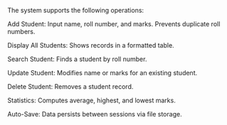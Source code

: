 The system supports the following operations:

Add Student: Input name, roll number, and marks. Prevents duplicate roll numbers.

Display All Students: Shows records in a formatted table.

Search Student: Finds a student by roll number.

Update Student: Modifies name or marks for an existing student.

Delete Student: Removes a student record.

Statistics: Computes average, highest, and lowest marks.

Auto-Save: Data persists between sessions via file storage.

